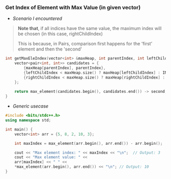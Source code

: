 

<br/>

### Get Index of Element with Max Value (in given vector)

- *Scenario I encountered*
> **Note that**, if all indices have the same value, the maximum index will be chosen (in this case, rightChildIndex)
> 
> This is because, in Pairs, comparison first happens for the 'first' element and then the 'second'


```cpp
int getMaxEleIndex(vector<int> &maxHeap, int parentIndex, int leftChildIndex, int rightChildIndex){
	vector<pair<int, int>> candidates = {
		{maxHeap[parentIndex], parentIndex},
		{leftChildIndex < maxHeap.size() ? maxHeap[leftChildIndex] : INT_MIN, leftChildIndex},
		{rightChildIndex < maxHeap.size() ? maxHeap[rightChildIndex] : INT_MIN, rightChildIndex}
	};
	
	return max_element(candidates.begin(), candidates.end()) -> second;
}
```


- *Generic usecase*

```cpp
#include <bits/stdc++.h>
using namespace std;

int main() {
    vector<int> arr = {5, 8, 2, 10, 3};

    int maxIndex = max_element(arr.begin(), arr.end()) - arr.begin();

    cout << "Max element index: " << maxIndex << "\n";  // Output: 3
    cout << "Max element value: " << 
    arr[maxIndex] << " " << 
    *max_element(arr.begin(), arr.end()) << "\n"; // Output: 10
}
```